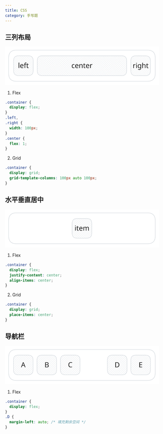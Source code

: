 ```yaml
---
title: CSS
category: 手写题
---
```


## 三列布局

![layout](/imgs/handwrite-css-layout.svg)

1. Flex

```css
.container {
  display: flex;
}
.left,
.right {
  width: 100px;
}
.center {
  flex: 1;
}
```

2. Grid

```css
.container {
  display: grid;
  grid-template-columns: 100px auto 100px;
}
```

## 水平垂直居中

![center](/imgs/handwrite-css-center.svg)

1. Flex

```css
.container {
  display: flex;
  justify-content: center;
  align-items: center;
}
```

2. Grid

```css
.container {
  display: grid;
  place-items: center;
}
```

## 导航栏

![navbar](/imgs/handwrite-css-navbar.svg)

1. Flex

```css
.container {
  display: flex;
}
.D {
  margin-left: auto; /* 填充剩余空间 */
}
```
